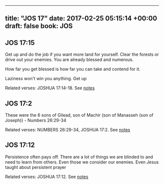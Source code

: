 
---
title: "JOS 17"
date: 2017-02-25 05:15:14 +00:00
draft: false
book: JOS
---

## JOS 17:15

Get up and do the job if you want more land for yourself. Clear the forests or drive out your enemies. You are already blessed and numerous. 

How far you get blessed is how far you can take and contend for it.

Laziness won't win you anything. Get up

Related verses: JOSHUA 17:14-18. See [notes](https://my.bible.com/notes/2578185946399498708)


## JOS 17:2

These were the 6 sons of Gilead, son of Machir (son of Manasseh (son of Joseph)) - Numbers 26:29-34

Related verses: NUMBERS 26:29-34, JOSHUA 17:2. See [notes](https://my.bible.com/notes/2578182422924091844)


## JOS 17:12

Persistence often pays off. There are a lot of things we are blinded to and need to learn from others. Even those we consider our enemies. Even Jesus taught about persistent prayer

Related verses: JOSHUA 17:12. See [notes](https://my.bible.com/notes/2573938189576953987)

